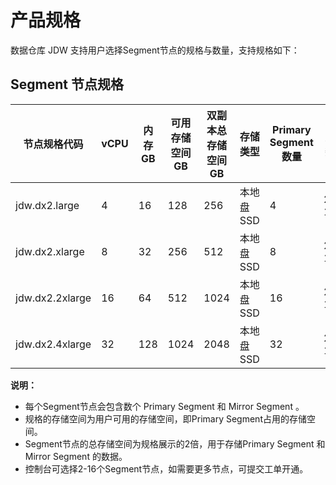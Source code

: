 # 产品规格

数据仓库 JDW 支持用户选择Segment节点的规格与数量，支持规格如下：

## Segment 节点规格

| 节点规格代码    | vCPU | 内存GB | 可用存储空间GB | 双副本总存储空间GB |存储类型| Primary Segment数量 | 节点数量 |
| --------------- | ---- | ------ | -------------- | ------------------ | -----|------------------- | -------- |
| jdw.dx2.large   | 4    | 16     | 128            | 256                |本地盘SSD| 4                   | 2-16      |
| jdw.dx2.xlarge  | 8    | 32     | 256            | 512                |本地盘SSD |8                   | 2-16      |
| jdw.dx2.2xlarge | 16   | 64     | 512            | 1024               |本地盘SSD|16                  | 2-16      |
| jdw.dx2.4xlarge | 32   | 128    | 1024           | 2048               | 本地盘SSD|32                  | 2-16      |


**说明：**

- 每个Segment节点会包含数个 Primary Segment 和 Mirror Segment 。
- 规格的存储空间为用户可用的存储空间，即Primary Segment占用的存储空间。
- Segment节点的总存储空间为规格展示的2倍，用于存储Primary Segment 和 Mirror Segment 的数据。
- 控制台可选择2-16个Segment节点，如需要更多节点，可提交工单开通。

